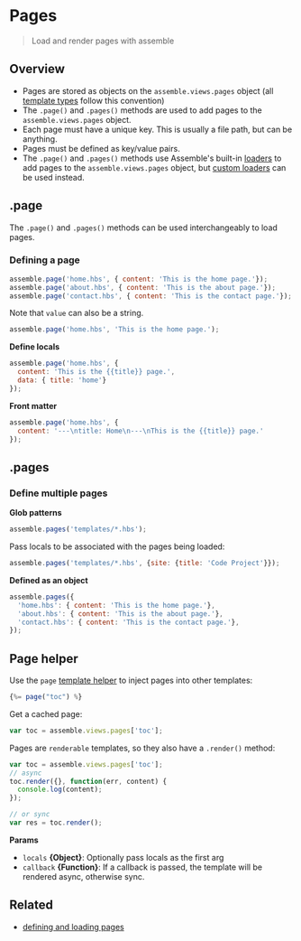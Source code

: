 # Pages

> Load and render pages with assemble

## Overview

- Pages are stored as objects on the `assemble.views.pages` object (all [template types] follow this convention)
- The `.page()` and `.pages()` methods are used to add pages to the `assemble.views.pages` object.
- Each page must have a unique key. This is usually a file path, but can be anything.
- Pages must be defined as key/value pairs. 
- The `.page()` and `.pages()` methods use Assemble's built-in [loaders] to add pages to the `assemble.views.pages` object, but [custom loaders](./loaders.md#custom-loaders) can be used instead.


## .page

The `.page()` and `.pages()` methods can be used interchangeably to load pages. 


### Defining a page

```js
assemble.page('home.hbs', { content: 'This is the home page.'});
assemble.page('about.hbs', { content: 'This is the about page.'});
assemble.page('contact.hbs', { content: 'This is the contact page.'});
```

Note that `value` can also be a string.

```js
assemble.page('home.hbs', 'This is the home page.');
```

**Define locals**

```js
assemble.page('home.hbs', { 
  content: 'This is the {{title}} page.',
  data: { title: 'home'}
});
```

**Front matter**

```js
assemble.page('home.hbs', { 
  content: '---\ntitle: Home\n---\nThis is the {{title}} page.'
});
```

## .pages

### Define multiple pages

**Glob patterns**

```js
assemble.pages('templates/*.hbs');
```

Pass locals to be associated with the pages being loaded:

```js
assemble.pages('templates/*.hbs', {site: {title: 'Code Project'}});
```

**Defined as an object**

```js
assemble.pages({
  'home.hbs': { content: 'This is the home page.'},
  'about.hbs': { content: 'This is the about page.'},
  'contact.hbs': { content: 'This is the contact page.'},
});
```

## Page helper

Use the `page` [template helper](./template-helpers.md) to inject pages into other templates:

```js
{%= page("toc") %}
```

Get a cached page:

```js
var toc = assemble.views.pages['toc'];
```

Pages are `renderable` templates, so they also have a `.render()` method:

```js
var toc = assemble.views.pages['toc'];
// async
toc.render({}, function(err, content) {
  console.log(content);
});

// or sync
var res = toc.render();
```

**Params**

 - `locals` **{Object}**: Optionally pass locals as the first arg
 - `callback` **{Function}**: If a callback is passed, the template will be rendered async, otherwise sync.


## Related

- [defining and loading pages](./defining-and-loading-templates.md#pages)



[template types]: ./template-types.md
[loaders]: ./loaders.md
